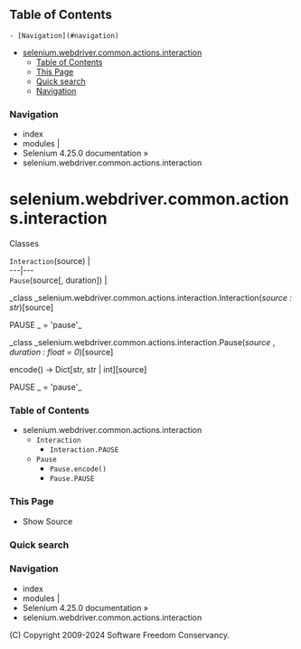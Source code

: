 ## Table of Contents

    - [Navigation](#navigation)
- [selenium.webdriver.common.actions.interaction](#seleniumwebdrivercommonactionsinteraction)
    - [Table of Contents](#table-of-contents)
    - [This Page](#this-page)
    - [Quick search](#quick-search)
    - [Navigation](#navigation)

### Navigation

  * index
  * modules |
  * Selenium 4.25.0 documentation »
  * selenium.webdriver.common.actions.interaction

# selenium.webdriver.common.actions.interaction

Classes

`Interaction`(source) |   
---|---  
`Pause`(source[, duration]) |   
  
_class _selenium.webdriver.common.actions.interaction.Interaction(_source :
str_)[source]

    

PAUSE _ = 'pause'_

    

_class _selenium.webdriver.common.actions.interaction.Pause(_source_ ,
_duration : float = 0_)[source]

    

encode() -> Dict[str, str | int][source]
    

PAUSE _ = 'pause'_

    

### Table of Contents

  * selenium.webdriver.common.actions.interaction
    * `Interaction`
      * `Interaction.PAUSE`
    * `Pause`
      * `Pause.encode()`
      * `Pause.PAUSE`

### This Page

  * Show Source

### Quick search

### Navigation

  * index
  * modules |
  * Selenium 4.25.0 documentation »
  * selenium.webdriver.common.actions.interaction

(C) Copyright 2009-2024 Software Freedom Conservancy.